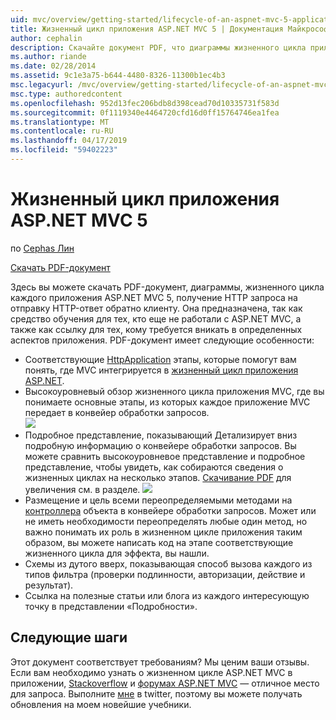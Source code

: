 ```yaml
---
uid: mvc/overview/getting-started/lifecycle-of-an-aspnet-mvc-5-application
title: Жизненный цикл приложения ASP.NET MVC 5 | Документация Майкрософт
author: cephalin
description: Скачайте документ PDF, что диаграммы жизненного цикла приложения ASP.NET MVC 5. В этом документе жизненного цикла показано высокоуровневое представление жизненного цикла MVC...
ms.author: riande
ms.date: 02/28/2014
ms.assetid: 9c1e3a75-b644-4480-8326-11300b1ec4b3
msc.legacyurl: /mvc/overview/getting-started/lifecycle-of-an-aspnet-mvc-5-application
msc.type: authoredcontent
ms.openlocfilehash: 952d13fec206bdb8d398cead70d10335731f583d
ms.sourcegitcommit: 0f1119340e4464720cfd16d0ff15764746ea1fea
ms.translationtype: MT
ms.contentlocale: ru-RU
ms.lasthandoff: 04/17/2019
ms.locfileid: "59402223"
---
```

# <a name="lifecycle-of-an-aspnet-mvc-5-application"></a>Жизненный цикл приложения ASP.NET MVC 5

по [Cephas Лин](https://github.com/cephalin)

[Скачать PDF-документ](lifecycle-of-an-aspnet-mvc-5-application/_static/lifecycle-of-an-aspnet-mvc-5-application1.pdf)

Здесь вы можете скачать PDF-документ, диаграммы, жизненного цикла каждого приложения ASP.NET MVC 5, получение HTTP запроса на отправку HTTP-ответ обратно клиенту. Она предназначена, так как средство обучения для тех, кто еще не работали с ASP.NET MVC, а также как ссылку для тех, кому требуется вникать в определенных аспектов приложения. PDF-документ имеет следующие особенности:

- Соответствующие [HttpApplication](https://msdn.microsoft.com/library/system.web.httpapplication.aspx) этапы, которые помогут вам понять, где MVC интегрируется в [жизненный цикл приложения ASP.NET](https://msdn.microsoft.com/library/bb470252.aspx).
- Высокоуровневый обзор жизненного цикла приложения MVC, где вы понимаете основные этапы, из которых каждое приложение MVC передает в конвейер обработки запросов.  
    ![](lifecycle-of-an-aspnet-mvc-5-application/_static/image1.jpg)
- Подробное представление, показывающий Детализирует вниз подробную информацию о конвейере обработки запросов. Вы можете сравнить высокоуровневое представление и подробное представление, чтобы увидеть, как собираются сведения о жизненных циклах на несколько этапов. [Скачивание PDF](lifecycle-of-an-aspnet-mvc-5-application/_static/lifecycle-of-an-aspnet-mvc-5-application1.pdf) для увеличения см. в разделе.
    ![](lifecycle-of-an-aspnet-mvc-5-application/_static/image2.jpg)
- Размещение и цель всеми переопределяемыми методами на [контроллера](https://msdn.microsoft.com/library/system.web.mvc.controller.aspx) объекта в конвейере обработки запросов. Может или не иметь необходимости переопределять любые один метод, но важно понимать их роль в жизненном цикле приложения таким образом, вы можете написать код на этапе соответствующие жизненного цикла для эффекта, вы нашли.
- Схемы из дутого вверх, показывающая способ вызова каждого из типов фильтра (проверки подлинности, авторизации, действие и результат).
- Ссылка на полезные статьи или блога из каждого интересующую точку в представлении «Подробности».


## <a name="next-steps"></a>Следующие шаги

Этот документ соответствует требованиям? Мы ценим ваши отзывы. Если вам необходимо узнать о жизненном цикле ASP.NET MVC в приложении, [Stackoverflow](http://stackoverflow.com/help) и [форумах ASP.NET MVC](https://forums.asp.net/1146.aspx) — отличное место для запроса. Выполните [мне](https://twitter.com/Cephas_MSFT) в twitter, поэтому вы можете получать обновления на моем новейшие учебники.
